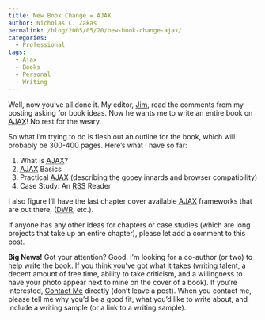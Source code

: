 ```yaml
---
title: New Book Change = AJAX
author: Nicholas C. Zakas
permalink: /blog/2005/05/20/new-book-change-ajax/
categories:
  - Professional
tags:
  - Ajax
  - Books
  - Personal
  - Writing
---
```

Well, now you&#8217;ve all done it. My editor, <a title="http://wroxblog.typepad.com/minatel/" rel="external" href="http://wroxblog.typepad.com">Jim</a>, read the comments from my posting asking for book ideas. Now he wants me to write an entire book on <acronym title="Asynchronous JavaScript + XML">AJAX</acronym>! No rest for the weary.

So what I&#8217;m trying to do is flesh out an outline for the book, which will probably be 300-400 pages. Here&#8217;s what I have so far:

  1. What is <acronym title="Asynchronous JavaScript + XML">AJAX</acronym>?
  2. <acronym title="Asynchronous JavaScript + XML">AJAX</acronym> Basics
  3. Practical <acronym title="Asynchronous JavaScript + XML">AJAX</acronym> (describing the gooey innards and browser compatibility)
  4. Case Study: An <acronym title="Really Simple Syndication">RSS</acronym> Reader

I also figure I&#8217;ll have the last chapter cover available <acronym title="Asynchronous JavaScript + XML">AJAX</acronym> frameworks that are out there, (<acronym title="Direct Web Remoting">DWR</acronym>, etc.).

If anyone has any other ideas for chapters or case studies (which are long projects that take up an entire chapter), please let add a comment to this post.

**Big News!** Got your attention? Good. I&#8217;m looking for a co-author (or two) to help write the book. If you think you&#8217;ve got what it takes (writing talent, a decent amount of free time, ability to take criticism, and a willingness to have your photo appear next to mine on the cover of a book). If you&#8217;re interested, [Contact Me][1] directly (don&#8217;t leave a post). When you contact me, please tell me why you&#8217;d be a good fit, what you&#8217;d like to write about, and include a writing sample (or a link to a writing sample).

 [1]: /contact "Contact Me"
